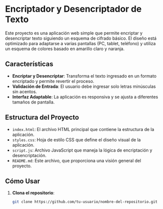 # Encriptador y Desencriptador de Texto

Este proyecto es una aplicación web simple que permite encriptar y desencriptar texto siguiendo un esquema de cifrado básico. El diseño está optimizado para adaptarse a varias pantallas (PC, tablet, teléfono) y utiliza un esquema de colores basado en amarillo claro y naranja.

## Características

- **Encriptar y Desencriptar**: Transforma el texto ingresado en un formato encriptado y permite revertir el proceso.
- **Validación de Entrada**: El usuario debe ingresar solo letras minúsculas sin acentos.
- **Interfaz Adaptable**: La aplicación es responsiva y se ajusta a diferentes tamaños de pantalla.

## Estructura del Proyecto

- `index.html`: El archivo HTML principal que contiene la estructura de la aplicación.
- `styles.css`: Hoja de estilo CSS que define el diseño visual de la aplicación.
- `script.js`: Archivo JavaScript que maneja la lógica de encriptación y desencriptación.
- `README.md`: Este archivo, que proporciona una visión general del proyecto.

## Cómo Usar

1. **Clona el repositorio**:
   ```bash
   git clone https://github.com/tu-usuario/nombre-del-repositorio.git
